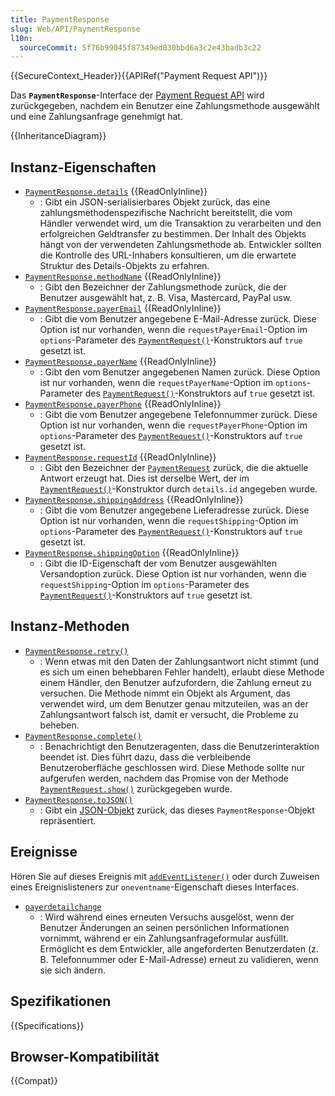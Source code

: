 ```yaml
---
title: PaymentResponse
slug: Web/API/PaymentResponse
l10n:
  sourceCommit: 5f76b99045f87349ed030bbd6a3c2e43badb3c22
---
```


{{SecureContext_Header}}{{APIRef("Payment Request API")}}

Das **`PaymentResponse`**-Interface der [Payment Request API](/de/docs/Web/API/Payment_Request_API) wird zurückgegeben, nachdem ein Benutzer eine Zahlungsmethode ausgewählt und eine Zahlungsanfrage genehmigt hat.

{{InheritanceDiagram}}

## Instanz-Eigenschaften

- [`PaymentResponse.details`](/de/docs/Web/API/PaymentResponse/details) {{ReadOnlyInline}}
  - : Gibt ein JSON-serialisierbares Objekt zurück, das eine zahlungsmethodenspezifische Nachricht bereitstellt, die vom Händler verwendet wird, um die Transaktion zu verarbeiten und den erfolgreichen Geldtransfer zu bestimmen. Der Inhalt des Objekts hängt von der verwendeten Zahlungsmethode ab. Entwickler sollten die Kontrolle des URL-Inhabers konsultieren, um die erwartete Struktur des Details-Objekts zu erfahren.
- [`PaymentResponse.methodName`](/de/docs/Web/API/PaymentResponse/methodName) {{ReadOnlyInline}}
  - : Gibt den Bezeichner der Zahlungsmethode zurück, die der Benutzer ausgewählt hat, z. B. Visa, Mastercard, PayPal usw.
- [`PaymentResponse.payerEmail`](/de/docs/Web/API/PaymentResponse/payerEmail) {{ReadOnlyInline}}
  - : Gibt die vom Benutzer angegebene E-Mail-Adresse zurück. Diese Option ist nur vorhanden, wenn die `requestPayerEmail`-Option im `options`-Parameter des [`PaymentRequest()`](/de/docs/Web/API/PaymentRequest/PaymentRequest)-Konstruktors auf `true` gesetzt ist.
- [`PaymentResponse.payerName`](/de/docs/Web/API/PaymentResponse/payerName) {{ReadOnlyInline}}
  - : Gibt den vom Benutzer angegebenen Namen zurück. Diese Option ist nur vorhanden, wenn die `requestPayerName`-Option im `options`-Parameter des [`PaymentRequest()`](/de/docs/Web/API/PaymentRequest/PaymentRequest)-Konstruktors auf `true` gesetzt ist.
- [`PaymentResponse.payerPhone`](/de/docs/Web/API/PaymentResponse/payerPhone) {{ReadOnlyInline}}
  - : Gibt die vom Benutzer angegebene Telefonnummer zurück. Diese Option ist nur vorhanden, wenn die `requestPayerPhone`-Option im `options`-Parameter des [`PaymentRequest()`](/de/docs/Web/API/PaymentRequest/PaymentRequest)-Konstruktors auf `true` gesetzt ist.
- [`PaymentResponse.requestId`](/de/docs/Web/API/PaymentResponse/requestId) {{ReadOnlyInline}}
  - : Gibt den Bezeichner der [`PaymentRequest`](/de/docs/Web/API/PaymentRequest) zurück, die die aktuelle Antwort erzeugt hat. Dies ist derselbe Wert, der im [`PaymentRequest()`](/de/docs/Web/API/PaymentRequest/PaymentRequest)-Konstruktor durch `details.id` angegeben wurde.
- [`PaymentResponse.shippingAddress`](/de/docs/Web/API/PaymentResponse/shippingAddress) {{ReadOnlyInline}}
  - : Gibt die vom Benutzer angegebene Lieferadresse zurück. Diese Option ist nur vorhanden, wenn die `requestShipping`-Option im `options`-Parameter des [`PaymentRequest()`](/de/docs/Web/API/PaymentRequest/PaymentRequest)-Konstruktors auf `true` gesetzt ist.
- [`PaymentResponse.shippingOption`](/de/docs/Web/API/PaymentResponse/shippingOption) {{ReadOnlyInline}}
  - : Gibt die ID-Eigenschaft der vom Benutzer ausgewählten Versandoption zurück. Diese Option ist nur vorhanden, wenn die `requestShipping`-Option im `options`-Parameter des [`PaymentRequest()`](/de/docs/Web/API/PaymentRequest/PaymentRequest)-Konstruktors auf `true` gesetzt ist.

## Instanz-Methoden

- [`PaymentResponse.retry()`](/de/docs/Web/API/PaymentResponse/retry)
  - : Wenn etwas mit den Daten der Zahlungsantwort nicht stimmt (und es sich um einen behebbaren Fehler handelt), erlaubt diese Methode einem Händler, den Benutzer aufzufordern, die Zahlung erneut zu versuchen. Die Methode nimmt ein Objekt als Argument, das verwendet wird, um dem Benutzer genau mitzuteilen, was an der Zahlungsantwort falsch ist, damit er versucht, die Probleme zu beheben.
- [`PaymentResponse.complete()`](/de/docs/Web/API/PaymentResponse/complete)
  - : Benachrichtigt den Benutzeragenten, dass die Benutzerinteraktion beendet ist. Dies führt dazu, dass die verbleibende Benutzeroberfläche geschlossen wird. Diese Methode sollte nur aufgerufen werden, nachdem das Promise von der Methode [`PaymentRequest.show()`](/de/docs/Web/API/PaymentRequest/show) zurückgegeben wurde.
- [`PaymentResponse.toJSON()`](/de/docs/Web/API/PaymentResponse/toJSON)
  - : Gibt ein [JSON-Objekt](/de/docs/Web/JavaScript/Reference/Global_Objects/JSON) zurück, das dieses `PaymentResponse`-Objekt repräsentiert.

## Ereignisse

Hören Sie auf dieses Ereignis mit [`addEventListener()`](/de/docs/Web/API/EventTarget/addEventListener) oder durch Zuweisen eines Ereignislisteners zur `oneventname`-Eigenschaft dieses Interfaces.

- [`payerdetailchange`](/de/docs/Web/API/PaymentResponse/payerdetailchange_event)
  - : Wird während eines erneuten Versuchs ausgelöst, wenn der Benutzer Änderungen an seinen persönlichen Informationen vornimmt, während er ein Zahlungsanfrageformular ausfüllt. Ermöglicht es dem Entwickler, alle angeforderten Benutzerdaten (z. B. Telefonnummer oder E-Mail-Adresse) erneut zu validieren, wenn sie sich ändern.

## Spezifikationen

{{Specifications}}

## Browser-Kompatibilität

{{Compat}}
